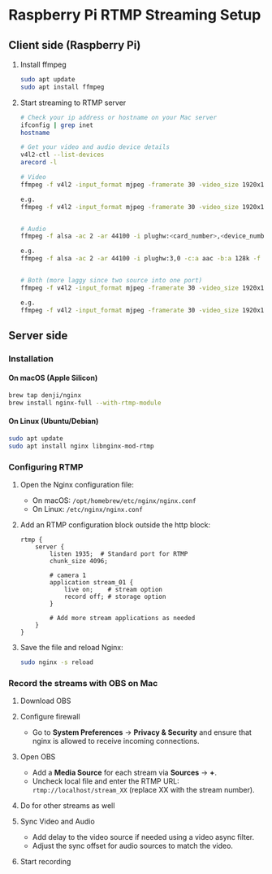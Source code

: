 # Raspberry Pi RTMP Streaming Setup

## Client side (Raspberry Pi)

1. Install ffmpeg
    ```sh
    sudo apt update
    sudo apt install ffmpeg
    ```

2. Start streaming to RTMP server
    ```sh
    # Check your ip address or hostname on your Mac server
    ifconfig | grep inet
    hostname

    # Get your video and audio device details
    v4l2-ctl --list-devices
    arecord -l

    # Video
    ffmpeg -f v4l2 -input_format mjpeg -framerate 30 -video_size 1920x1080 -i <Input_Device> -c:v libx264 -b:v 1M -bufsize 2M -maxrate 2M -preset ultrafast -tune zerolatency -f flv rtmp://<Mac-IP-Address or Mac-Host-Name>/<Stream_ID>
    
    e.g.
    ffmpeg -f v4l2 -input_format mjpeg -framerate 30 -video_size 1920x1080 -i /dev/video0 -c:v libx264 -b:v 1M -bufsize 2M -maxrate 2M -preset ultrafast -tune zerolatency -f flv rtmp://uber-server.local/stream_01


    # Audio
    ffmpeg -f alsa -ac 2 -ar 44100 -i plughw:<card_number>,<device_number> -c:a aac -b:a 128k -f flv rtmp://<Mac-IP-Address or Mac-Host-Name>/<Stream_ID>

    e.g.
    ffmpeg -f alsa -ac 2 -ar 44100 -i plughw:3,0 -c:a aac -b:a 128k -f flv rtmp://uber-server.local/stream_01


    # Both (more laggy since two source into one port)
    ffmpeg -f v4l2 -input_format mjpeg -framerate 30 -video_size 1920x1080 -i <Input_Device> -f alsa -ac 2 -ar 44100 -i plughw:<card_number>,<device_number> -c:v libx264 -b:v 1M -bufsize 2M -maxrate 2M -preset ultrafast -tune zerolatency -c:a aac -b:a 128k -f flv rtmp://<Mac-IP-Address or Mac-Host-Name>/<Stream_ID>

    e.g.
    ffmpeg -f v4l2 -input_format mjpeg -framerate 30 -video_size 1920x1080 -i /dev/video0 -f alsa -ac 2 -ar 44100 -i plughw:3,0 -c:v libx264 -b:v 1M -bufsize 2M -maxrate 2M -preset ultrafast -tune zerolatency -c:a aac -b:a 128k -f flv rtmp://uber-server.local/stream_01
    ```

## Server side

### Installation

#### On macOS (Apple Silicon)

   ```sh
   brew tap denji/nginx
   brew install nginx-full --with-rtmp-module
   ```

#### On Linux (Ubuntu/Debian)

   ```sh
   sudo apt update
   sudo apt install nginx libnginx-mod-rtmp
   ```

### Configuring RTMP

1. Open the Nginx configuration file:
    - On macOS: `/opt/homebrew/etc/nginx/nginx.conf`
    - On Linux: `/etc/nginx/nginx.conf`

2. Add an RTMP configuration block outside the http block:

   ```nginx
   rtmp {
       server {
           listen 1935;  # Standard port for RTMP
           chunk_size 4096;

           # camera 1
           application stream_01 {
               live on;    # stream option
               record off; # storage option
           }

           # Add more stream applications as needed
       }
   }
   ```

3. Save the file and reload Nginx:
   ```sh
   sudo nginx -s reload
   ```

### Record the streams with OBS on Mac

1. Download OBS

2. Configure firewall
    + Go to **System Preferences** -> **Privacy & Security** and ensure that nginx is allowed to receive incoming
      connections.

3. Open OBS
    - Add a **Media Source** for each stream via **Sources** -> **+**.
    - Uncheck local file and enter the RTMP URL: `rtmp://localhost/stream_XX` (replace XX with the stream number).

4. Do for other streams as well

5. Sync Video and Audio
    - Add delay to the video source if needed using a video async filter.
    - Adjust the sync offset for audio sources to match the video.

6. Start recording

